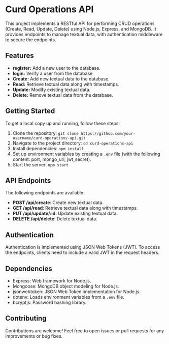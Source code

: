 # Curd Operations API

This project implements a RESTful API for performing CRUD operations (Create, Read, Update, Delete) using Node.js, Express, and MongoDB. It provides endpoints to manage textual data, with authentication middleware to secure the endpoints.

## Features
- **register:** Add a new user to the database.
- **login:** Verify a user from the database.
- **Create:** Add new textual data to the database.
- **Read:** Retrieve textual data along with timestamps.
- **Update:** Modify existing textual data.
- **Delete:** Remove textual data from the database.

## Getting Started

To get a local copy up and running, follow these steps:

1. Clone the repository: `git clone https://github.com/your-username/curd-operations-api.git`
2. Navigate to the project directory: `cd curd-operations-api`
3. Install dependencies: `npm install`
4. Set up environment variables by creating a `.env` file (with the following content: port, mongo_uri, jwt_secret).
5. Start the server: `npm start`

## API Endpoints

The following endpoints are available:

- **POST /api/create**: Create new textual data.
- **GET /api/read**: Retrieve textual data along with timestamps.
- **PUT /api/update/:id**: Update existing textual data.
- **DELETE /api/delete**: Delete textual data.

## Authentication

Authentication is implemented using JSON Web Tokens (JWT). To access the endpoints, clients need to include a valid JWT in the request headers.

## Dependencies

- Express: Web framework for Node.js.
- Mongoose: MongoDB object modeling for Node.js.
- jsonwebtoken: JSON Web Token implementation for Node.js.
- dotenv: Loads environment variables from a `.env` file.
- bcryptjs: Password hashing library.

## Contributing

Contributions are welcome! Feel free to open issues or pull requests for any improvements or bug fixes.

